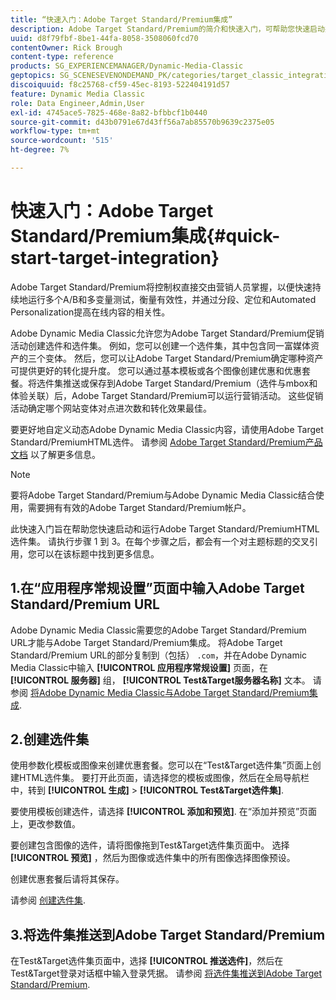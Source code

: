 ```yaml
---
title: “快速入门：Adobe Target Standard/Premium集成”
description: Adobe Target Standard/Premium的简介和快速入门，可帮助您快速启动并运行Adobe Dynamic Media Classic中的Adobe Target Standard/Premium集成技术。
uuid: d8f79fbf-8be1-44fa-8058-3508060fcd70
contentOwner: Rick Brough
content-type: reference
products: SG_EXPERIENCEMANAGER/Dynamic-Media-Classic
geptopics: SG_SCENESEVENONDEMAND_PK/categories/target_classic_integration
discoiquuid: f8c25768-cf59-45ec-8193-522404191d57
feature: Dynamic Media Classic
role: Data Engineer,Admin,User
exl-id: 4745ace5-7825-468e-8a82-bfbbcf1b0440
source-git-commit: d43b0791e67d43ff56a7ab85570b9639c2375e05
workflow-type: tm+mt
source-wordcount: '515'
ht-degree: 7%

---
```


# 快速入门：Adobe Target Standard/Premium集成{#quick-start-target-integration}

Adobe Target Standard/Premium将控制权直接交由营销人员掌握，以便快速持续地运行多个A/B和多变量测试，衡量有效性，并通过分段、定位和Automated Personalization提高在线内容的相关性。

Adobe Dynamic Media Classic允许您为Adobe Target Standard/Premium促销活动创建选件和选件集。 例如，您可以创建一个选件集，其中包含同一富媒体资产的三个变体。 然后，您可以让Adobe Target Standard/Premium确定哪种资产可提供更好的转化提升度。 您可以通过基本模板或各个图像创建优惠和优惠套餐。将选件集推送或保存到Adobe Target Standard/Premium（选件与mbox和体验关联）后，Adobe Target Standard/Premium可以运行营销活动。 这些促销活动确定哪个网站变体对点进次数和转化效果最佳。

要更好地自定义动态Adobe Dynamic Media Classic内容，请使用Adobe Target Standard/PremiumHTML选件。 请参阅 [Adobe Target Standard/Premium产品文档](https://experienceleague.adobe.com/docs/target.html) 以了解更多信息。

>[!NOTE]
>
>要将Adobe Target Standard/Premium与Adobe Dynamic Media Classic结合使用，需要拥有有效的Adobe Target Standard/Premium帐户。

此快速入门旨在帮助您快速启动和运行Adobe Target Standard/PremiumHTML选件集。 请执行步骤 1 到 3。在每个步骤之后，都会有一个对主题标题的交叉引用，您可以在该标题中找到更多信息。

## 1.在“应用程序常规设置”页面中输入Adobe Target Standard/Premium URL

Adobe Dynamic Media Classic需要您的Adobe Target Standard/Premium URL才能与Adobe Target Standard/Premium集成。 将Adobe Target Standard/Premium URL的部分复制到（包括） `.com`，并在Adobe Dynamic Media Classic中输入 **[!UICONTROL 应用程序常规设置]** 页面，在 **[!UICONTROL 服务器]** 组， **[!UICONTROL Test&amp;Target服务器名称]** 文本。 请参阅 [将Adobe Dynamic Media Classic与Adobe Target Standard/Premium集成](integrating-dmc-with-target.md#integrating-dmc-with-target).

## 2.创建选件集

使用参数化模板或图像来创建优惠套餐。您可以在“Test&amp;Target选件集”页面上创建HTML选件集。 要打开此页面，请选择您的模板或图像，然后在全局导航栏中，转到 **[!UICONTROL 生成]** > **[!UICONTROL Test&amp;Target选件集]**.

要使用模板创建选件，请选择 **[!UICONTROL 添加和预览]**. 在“添加并预览”页面上，更改参数值。

要创建包含图像的选件，请将图像拖到Test&amp;Target选件集页面中。 选择 **[!UICONTROL 预览]** ，然后为图像或选件集中的所有图像选择图像预设。

创建优惠套餐后请将其保存。

请参阅 [创建选件集](creating-offer-set.md#creating_an_offer_set).

## 3.将选件集推送到Adobe Target Standard/Premium

在Test&amp;Target选件集页面中，选择 **[!UICONTROL 推送选件]**，然后在Test&amp;Target登录对话框中输入登录凭据。 请参阅 [将选件集推送到Adobe Target Standard/Premium](pushing-offer-sets-target.md#pushing_offer_sets_to_target).
